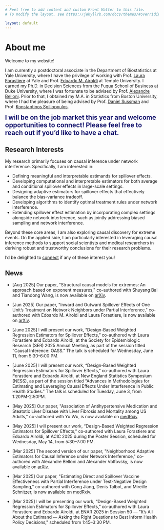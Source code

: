 ```yaml
---
# Feel free to add content and custom Front Matter to this file.
# To modify the layout, see https://jekyllrb.com/docs/themes/#overriding-theme-defaults

layout: default
---
```


# About me

Welcome to my website!

I am currently a postdoctoral associate in the Department of Biostatistics at Yale University, where I have the privilege of working with Prof. [Laura Forastiere](https://ysph.yale.edu/profile/laura-forastiere/) at Yale and Prof. [Edoardo M. Airoldi](https://airoldi.github.io) at Temple University. I earned my Ph.D. in Decision Sciences from the Fuqua School of Business at Duke University, where I was fortunate to be advised by Prof. [Alexandre Belloni](https://www.fuqua.duke.edu/faculty/alexandre-belloni). Prior to that, I obtained my M.A. in Statistics from Boston University, where I had the pleasure of being advised by Prof. [Daniel Sussman](https://www.bu.edu/math/profile/daniel-sussman/) and Prof. [Konstantinos Spiliopoulos](https://math.bu.edu/people/kspiliop/).

**<span style="font-size:1.5em;color:#191970">
I will be on the job market this year and welcome opportunities to connect! Please feel free to reach out if you’d like to have a chat.
</span>**

## Research Interests

My research primarily focuses on causal inference under network interference. Specifically, I am interested in:

- Defining meaningful and interpretable estimands for spillover effects.
- Developing computational and interpretable estimators for both average and conditional spillover effects in large-scale settings.
- Designing adaptive estimators for spillover effects that effectively balance the bias-variance tradeoff.
- Developing algorithms to identify optimal treatment rules under network interference.
- Extending spillover effect estimation by incorporating complex settings alongside network interference, such as jointly addressing biased sampling and network interference.

Beyond these core areas, I am also exploring causal discovery for extreme events. On the applied side, I am particularly interested in leveraging causal inference methods to support social scientists and medical researchers in deriving robust and trustworthy conclusions for their research problems.

I’d be delighted to [connect](mailto:fei.fang@yale.edu) if any of these interest you!

## News

- [Aug 2025] Our paper, "Structural causal models for extremes: An approach based on exponent measures," co-authored with Shuyang Bai and Tiandong Wang, is now available on [arXiv](https://arxiv.org/abs/2508.00223).

- [Jun 2025] Our paper, "Inward and Outward Spillover Effects of One Unit’s Treatment on Network Neighbors under Partial Interference," co-authored with Edoardo M. Airoldi and Laura Forastiere, is now available on [arXiv](https://arxiv.org/abs/2506.06615).

- [June 2025]
I will present our work, “Design-Based Weighted Regression Estimators for Spillover Effects,” co-authored with Laura Forastiere and Edoardo Airoldi, at the Society for Epidemiologic Research (SER) 2025 Annual Meeting, as part of the session titled “Causal Inference: OASS.” The talk is scheduled for Wednesday, June 11, from 5:30–6:00 PM.

- [June 2025]
I will present our work, “Design-Based Weighted Regression Estimators for Spillover Effects,” co-authored with Laura Forastiere and Edoardo Airoldi, at New England Statistics Symposium (NESS), as part of the session titled “Advances in Methodologies for Estimating and Leveraging Causal Effects Under Interference in Public Health Studies.” The talk is scheduled for Tuesday, June 3, from 1:20PM-2:50PM.

- [May 2025] Our paper, "Association of Antihypertensive Medication and Steatotic Liver Disease with Liver Fibrosis and Mortality among US Adults," co-authored with Yu Wu, is now available on [medRxiv](https://www.medrxiv.org/content/10.1101/2025.05.20.25328037v1.full.pdf).

- [May 2025]
I will present our work, “Design-Based Weighted Regression Estimators for Spillover Effects,” co-authored with Laura Forastiere and Edoardo Airoldi, at ACIC 2025 during the Poster Session, scheduled for Wednesday, May 14, from 5:30–7:00 PM.

- [Mar 2025] The second version of our paper, "Neighborhood Adaptive Estimators for Causal Inference under Network Interference," co-authored with Alexandre Belloni and Alexander Volfovsky, is now available on [arXiv](https://arxiv.org/pdf/2212.03683). 

- [Mar 2025] Our paper, "Estimating Direct and Spillover Vaccine Effectiveness with Partial Interference under Test-Negative Design Sampling," co-authored with Cong Jiang, Denis Talbot, and Mireille Schnitzer, is now available on [medRxiv](https://www.medrxiv.org/content/10.1101/2025.02.24.25322826v1.full.pdf).

- [Mar 2025] I will be presenting our work, “Design-Based Weighted Regression Estimators for Spillover Effects,” co-authored with Laura Forastiere and Edoardo Airoldi, at ENAR 2025 in Session 50 — "It’s All About the Estimand — Asking the Right Questions to Best Inform Health Policy Decisions," scheduled from 1:45–3:30 PM.
